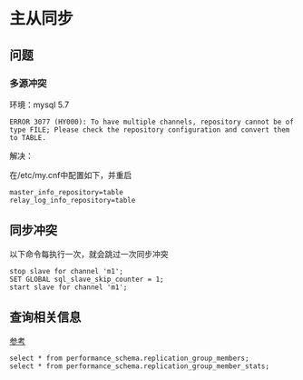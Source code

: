 # 主从同步

## 问题

### 多源冲突

环境：mysql 5.7

```
ERROR 3077 (HY000): To have multiple channels, repository cannot be of type FILE; Please check the repository configuration and convert them to TABLE.
```

解决：

在/etc/my.cnf中配置如下，并重启

```
master_info_repository=table
relay_log_info_repository=table
```

## 同步冲突

以下命令每执行一次，就会跳过一次同步冲突

``` mysql
stop slave for channel 'm1';
SET GLOBAL sql_slave_skip_counter = 1;
start slave for channel 'm1';
```


## 查询相关信息

[参考](https://www.cnblogs.com/lijiaman/p/13375920.html)

``` mysql
select * from performance_schema.replication_group_members;
select * from performance_schema.replication_group_member_stats;
```